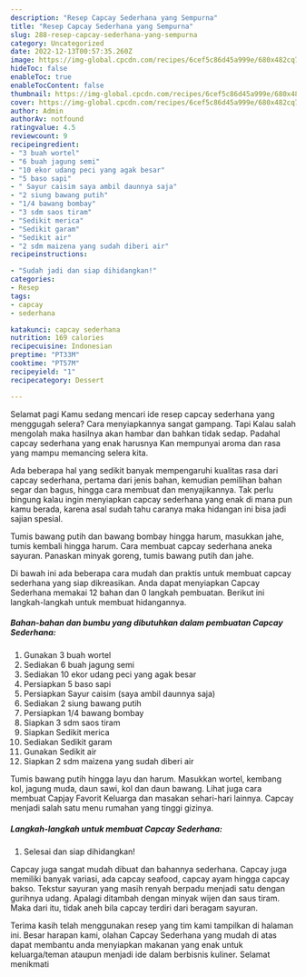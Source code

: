 ```yaml
---
description: "Resep Capcay Sederhana yang Sempurna"
title: "Resep Capcay Sederhana yang Sempurna"
slug: 288-resep-capcay-sederhana-yang-sempurna
category: Uncategorized
date: 2022-12-13T00:57:35.260Z
image: https://img-global.cpcdn.com/recipes/6cef5c86d45a999e/680x482cq70/capcay-sederhana-foto-resep-utama.jpg
hideToc: false
enableToc: true
enableTocContent: false
thumbnail: https://img-global.cpcdn.com/recipes/6cef5c86d45a999e/680x482cq70/capcay-sederhana-foto-resep-utama.jpg
cover: https://img-global.cpcdn.com/recipes/6cef5c86d45a999e/680x482cq70/capcay-sederhana-foto-resep-utama.jpg
author: Admin
authorAv: notfound
ratingvalue: 4.5
reviewcount: 9
recipeingredient:
- "3 buah wortel"
- "6 buah jagung semi"
- "10 ekor udang peci yang agak besar"
- "5 baso sapi"
- " Sayur caisim saya ambil daunnya saja"
- "2 siung bawang putih"
- "1/4 bawang bombay"
- "3 sdm saos tiram"
- "Sedikit merica"
- "Sedikit garam"
- "Sedikit air"
- "2 sdm maizena yang sudah diberi air"
recipeinstructions:

- "Sudah jadi dan siap dihidangkan!"
categories:
- Resep
tags:
- capcay
- sederhana

katakunci: capcay sederhana 
nutrition: 169 calories
recipecuisine: Indonesian
preptime: "PT33M"
cooktime: "PT57M"
recipeyield: "1"
recipecategory: Dessert

---
```



Selamat pagi Kamu sedang mencari ide resep capcay sederhana yang menggugah selera? Cara menyiapkannya sangat gampang. Tapi Kalau salah mengolah maka hasilnya akan hambar dan bahkan tidak sedap. Padahal capcay sederhana yang enak harusnya Kan mempunyai aroma dan rasa yang mampu memancing selera kita.


Ada beberapa hal yang sedikit banyak mempengaruhi kualitas rasa dari capcay sederhana, pertama dari jenis bahan, kemudian pemilihan bahan segar dan bagus, hingga cara membuat dan menyajikannya. Tak perlu bingung kalau ingin menyiapkan capcay sederhana yang enak di mana pun kamu berada, karena asal sudah tahu caranya maka hidangan ini bisa jadi sajian spesial.

Tumis bawang putih dan bawang bombay hingga harum, masukkan jahe, tumis kembali hingga harum. Cara membuat capcay sederhana aneka sayuran. Panaskan minyak goreng, tumis bawang putih dan jahe.


Di bawah ini ada beberapa cara mudah dan praktis untuk membuat capcay sederhana yang siap dikreasikan. Anda dapat menyiapkan Capcay Sederhana memakai 12 bahan dan 0 langkah pembuatan. Berikut ini langkah-langkah untuk membuat hidangannya.

<!--inarticleads1-->

##### Bahan-bahan dan bumbu yang dibutuhkan dalam pembuatan Capcay Sederhana:

1. Gunakan 3 buah wortel
1. Sediakan 6 buah jagung semi
1. Sediakan 10 ekor udang peci yang agak besar
1. Persiapkan 5 baso sapi
1. Persiapkan  Sayur caisim (saya ambil daunnya saja)
1. Sediakan 2 siung bawang putih
1. Persiapkan 1/4 bawang bombay
1. Siapkan 3 sdm saos tiram
1. Siapkan Sedikit merica
1. Sediakan Sedikit garam
1. Gunakan Sedikit air
1. Siapkan 2 sdm maizena yang sudah diberi air


Tumis bawang putih hingga layu dan harum. Masukkan wortel, kembang kol, jagung muda, daun sawi, kol dan daun bawang. Lihat juga cara membuat Capjay Favorit Keluarga dan masakan sehari-hari lainnya. Capcay menjadi salah satu menu rumahan yang tinggi gizinya. 

<!--inarticleads2-->

##### Langkah-langkah untuk membuat Capcay Sederhana:


1. Selesai dan siap dihidangkan!

Capcay juga sangat mudah dibuat dan bahannya sederhana. Capcay juga memiliki banyak variasi, ada capcay seafood, capcay ayam hingga capcay bakso. Tekstur sayuran yang masih renyah berpadu menjadi satu dengan gurihnya udang. Apalagi ditambah dengan minyak wijen dan saus tiram. Maka dari itu, tidak aneh bila capcay terdiri dari beragam sayuran. 

Terima kasih telah menggunakan resep yang tim kami tampilkan di halaman ini. Besar harapan kami, olahan Capcay Sederhana yang mudah di atas dapat membantu anda menyiapkan makanan yang enak untuk keluarga/teman ataupun menjadi ide dalam berbisnis kuliner. Selamat menikmati
